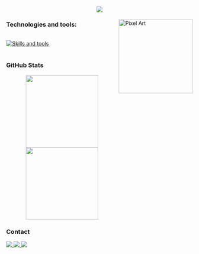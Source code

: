 <h1 align="center">
  <img align="center" src="https://readme-typing-svg.demolab.com?font=Fira+Code&pause=1000&color=6793F7&width=435&lines=Hi%2C+everyone!+I'm+Roman+Myhun.;Welcome+to+my+Github!+"  />
</h1>



<img src="https://steamuserimages-a.akamaihd.net/ugc/1548632727022870262/7A4E635EF2778FED99968756D830CADE8F9D6297/?imw=200&imh=200&ima=fit&impolicy=Letterbox&imcolor=%23000000&letterbox=true" alt="Pixel Art" align="right" width="200">

### Technologies and tools:

<div style="display: inline_block"><br>
  <a href="https://skillicons.dev">
    <img src="https://skillicons.dev/icons?i=python,fastapi,postgresql,git,docker,redis,ubuntu,mysql,rabbitmq,arch" alt="Skills and tools"/>
  </a>
</div><br>


### GitHub Stats

<div align="center" style="display: flex; justify-content: center;">
  <a href="https://github.com/Roman505050">
    <img height="195px" src="https://github-readme-stats.vercel.app/api?username=Roman505050&show_icons=true&theme=github_dark&rank_icon=github"/>
    <img height="195px" src="https://github-readme-stats.vercel.app/api/top-langs?username=Roman505050&layout=compact&langs_count=15&theme=github_dark"/>
  </a>
</div>
    
### Contact

<div> 
  <a href="https://www.linkedin.com/in/%D1%80%D0%BE%D0%BC%D0%B0%D0%BD-%D0%BC%D0%B8%D0%B3%D1%83%D0%BD-5b8b60293/" target="_blank">
    <img src="https://img.shields.io/badge/-LinkedIn-%230077B5?style=for-the-badge&logo=linkedin&logoColor=white" target="_blank">
  </a> 
  <a href="https://t.me/romanmigun" target="_blank">
    <img src="https://img.shields.io/badge/-Telegram-2CA5E0?style=for-the-badge&logo=telegram&logoColor=white" target="_blank">
  </a>
  <a href="mailto:myhun59@gmail.com" target="_blank">
    <img src="https://img.shields.io/badge/-Gmail-D14836?style=for-the-badge&logo=gmail&logoColor=white" target="_blank">
  </a>
</div>
